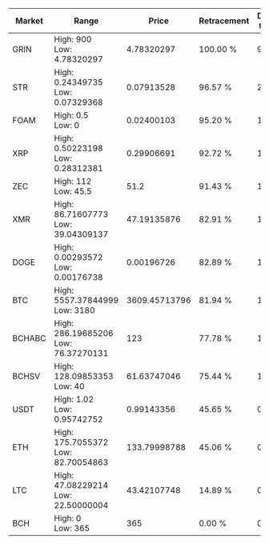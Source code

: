 | Market | Range | Price| Retracement | Doubles to 50% |
| --- | --- | --- | --- | --- |
| GRIN | High: 900<br />Low: 4.78320297 | 4.78320297 | 100.00 % | 94.58 |
| STR | High: 0.24349735<br />Low: 0.07329368 | 0.07913528 | 96.57 % | 2.00 |
| FOAM | High: 0.5<br />Low: 0 | 0.02400103 | 95.20 % | 10.42 |
| XRP | High: 0.50223198<br />Low: 0.28312381 | 0.29906691 | 92.72 % | 1.31 |
| ZEC | High: 112<br />Low: 45.5 | 51.2 | 91.43 % | 1.54 |
| XMR | High: 86.71607773<br />Low: 39.04309137 | 47.19135876 | 82.91 % | 1.33 |
| DOGE | High: 0.00293572<br />Low: 0.00176738 | 0.00196726 | 82.89 % | 1.20 |
| BTC | High: 5557.37844999<br />Low: 3180 | 3609.45713796 | 81.94 % | 1.21 |
| BCHABC | High: 286.19685206<br />Low: 76.37270131 | 123 | 77.78 % | 1.47 |
| BCHSV | High: 128.09853353<br />Low: 40 | 61.63747046 | 75.44 % | 1.36 |
| USDT | High: 1.02<br />Low: 0.95742752 | 0.99143356 | 45.65 % | 0.00 |
| ETH | High: 175.7055372<br />Low: 82.70054863 | 133.79998788 | 45.06 % | 0.00 |
| LTC | High: 47.08229214<br />Low: 22.50000004 | 43.42107748 | 14.89 % | 0.00 |
| BCH | High: 0<br />Low: 365 | 365 | 0.00 % | 0.00 |
